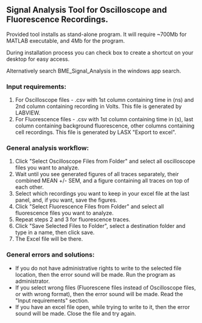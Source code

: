 ## Signal Analysis Tool for Oscilloscope and Fluorescence Recordings.

Provided tool installs as stand-alone program. It will require ~700Mb for MATLAB executable, and 4Mb for the program.

During installation process you can check box to create a shortcut on your desktop for easy access.

Alternatively search BME_Signal_Analysis in the windows app search.

### Input requirements:
1. For Oscilloscope files - .csv with 1st column containing time in (ns) and 2nd column containing recording in Volts. This file is generated by LABVIEW.
2. For Fluorescence files - .csv with 1st column containing time in (s), last column containing background fluorescence, other columns containing cell recordings. This file is generated by LASX "Export to excel".

### General analysis workflow:
1. Click "Select Oscilloscope Files from Folder" and select all oscilloscope files you want to analyze.
2. Wait until you see generated figures of all traces separately, their combined MEAN +/- SEM, and a figure containing all traces on top of each other.
3. Select which recordings you want to keep in your excel file at the last panel, and, if you want, save the figures.
4. Click "Select Fluorescence Files from Folder" and select all fluorescence files you want to analyze.
5. Repeat steps 2 and 3 for fluorescence traces.
6. Click "Save Selected Files to Folder", select a destination folder and type in a name, then click save.
7. The Excel file will be there.

### General errors and solutions:
- If you do not have administrative rights to write to the selected file location, then the error sound will be made. Run the program as administrator.
- If you select wrong files (Fluorescene files instead of Oscilloscope files, or with wrong format), then the error sound will be made. Read the "Input requirements" section.
- If you have an excel file open, while trying to write to it, then the error sound will be made. Close the file and try again.

